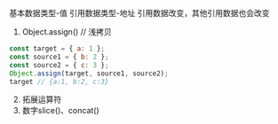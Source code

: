 基本数据类型-值
引用数据类型-地址
引用数据改变，其他引用数据也会改变
1. Object.assign() // 浅拷贝

```javascript
const target = { a: 1 };
const source1 = { b: 2 };
const source2 = { c: 3 };
Object.assign(target, source1, source2);
target // {a:1, b:2, c:3}
```
2. 拓展运算符
3. 数字slice()、concat()



